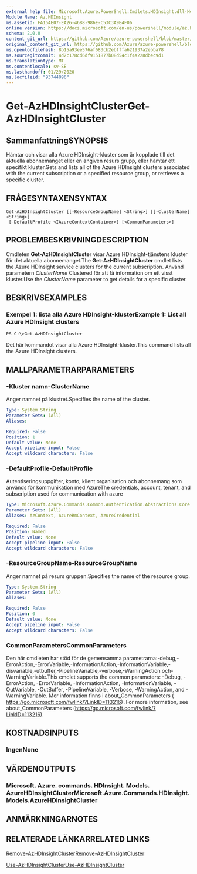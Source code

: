 ```yaml
---
external help file: Microsoft.Azure.PowerShell.Cmdlets.HDInsight.dll-Help.xml
Module Name: Az.HDInsight
ms.assetid: FA154E07-EA26-4688-986E-C53C3A9E4F06
online version: https://docs.microsoft.com/en-us/powershell/module/az.hdinsight/get-azhdinsightcluster
schema: 2.0.0
content_git_url: https://github.com/Azure/azure-powershell/blob/master/src/HDInsight/HDInsight/help/Get-AzHDInsightCluster.md
original_content_git_url: https://github.com/Azure/azure-powershell/blob/master/src/HDInsight/HDInsight/help/Get-AzHDInsightCluster.md
ms.openlocfilehash: 8b15a93ee576af683cb2ebfffa621937a2ebba78
ms.sourcegitcommit: 4d2c178cd6df9151877b08d54c1f4a228dbec9d1
ms.translationtype: MT
ms.contentlocale: sv-SE
ms.lasthandoff: 01/29/2020
ms.locfileid: "93744096"
---
```

# <span data-ttu-id="3dd34-101">Get-AzHDInsightCluster</span><span class="sxs-lookup"><span data-stu-id="3dd34-101">Get-AzHDInsightCluster</span></span>

## <span data-ttu-id="3dd34-102">Sammanfattning</span><span class="sxs-lookup"><span data-stu-id="3dd34-102">SYNOPSIS</span></span>
<span data-ttu-id="3dd34-103">Hämtar och visar alla Azure HDInsight-kluster som är kopplade till det aktuella abonnemanget eller en angiven resurs grupp, eller hämtar ett specifikt kluster.</span><span class="sxs-lookup"><span data-stu-id="3dd34-103">Gets and lists all of the Azure HDInsight clusters associated with the current subscription or a specified resource group, or retrieves a specific cluster.</span></span>

## <span data-ttu-id="3dd34-104">FRÅGESYNTAXEN</span><span class="sxs-lookup"><span data-stu-id="3dd34-104">SYNTAX</span></span>

```
Get-AzHDInsightCluster [[-ResourceGroupName] <String>] [[-ClusterName] <String>]
 [-DefaultProfile <IAzureContextContainer>] [<CommonParameters>]
```

## <span data-ttu-id="3dd34-105">PROBLEMBESKRIVNING</span><span class="sxs-lookup"><span data-stu-id="3dd34-105">DESCRIPTION</span></span>
<span data-ttu-id="3dd34-106">Cmdleten **Get-AzHDInsightCluster** visar Azure HDInsight-tjänstens kluster för det aktuella abonnemanget.</span><span class="sxs-lookup"><span data-stu-id="3dd34-106">The **Get-AzHDInsightCluster** cmdlet lists the Azure HDInsight service clusters for the current subscription.</span></span>
<span data-ttu-id="3dd34-107">Använd parametern *ClusterName* Clustered för att få information om ett visst kluster.</span><span class="sxs-lookup"><span data-stu-id="3dd34-107">Use the *ClusterName* parameter to get details for a specific cluster.</span></span>

## <span data-ttu-id="3dd34-108">BESKRIVS</span><span class="sxs-lookup"><span data-stu-id="3dd34-108">EXAMPLES</span></span>

### <span data-ttu-id="3dd34-109">Exempel 1: lista alla Azure HDInsight-kluster</span><span class="sxs-lookup"><span data-stu-id="3dd34-109">Example 1: List all Azure HDInsight clusters</span></span>
```
PS C:\>Get-AzHDInsightCluster
```

<span data-ttu-id="3dd34-110">Det här kommandot visar alla Azure HDInsight-kluster.</span><span class="sxs-lookup"><span data-stu-id="3dd34-110">This command lists all the Azure HDInsight clusters.</span></span>

## <span data-ttu-id="3dd34-111">MALLPARAMETRAR</span><span class="sxs-lookup"><span data-stu-id="3dd34-111">PARAMETERS</span></span>

### <span data-ttu-id="3dd34-112">-Kluster namn</span><span class="sxs-lookup"><span data-stu-id="3dd34-112">-ClusterName</span></span>
<span data-ttu-id="3dd34-113">Anger namnet på klustret.</span><span class="sxs-lookup"><span data-stu-id="3dd34-113">Specifies the name of the cluster.</span></span>

```yaml
Type: System.String
Parameter Sets: (All)
Aliases:

Required: False
Position: 1
Default value: None
Accept pipeline input: False
Accept wildcard characters: False
```

### <span data-ttu-id="3dd34-114">-DefaultProfile</span><span class="sxs-lookup"><span data-stu-id="3dd34-114">-DefaultProfile</span></span>
<span data-ttu-id="3dd34-115">Autentiseringsuppgifter, konto, klient organisation och abonnemang som används för kommunikation med Azure</span><span class="sxs-lookup"><span data-stu-id="3dd34-115">The credentials, account, tenant, and subscription used for communication with azure</span></span>

```yaml
Type: Microsoft.Azure.Commands.Common.Authentication.Abstractions.Core.IAzureContextContainer
Parameter Sets: (All)
Aliases: AzContext, AzureRmContext, AzureCredential

Required: False
Position: Named
Default value: None
Accept pipeline input: False
Accept wildcard characters: False
```

### <span data-ttu-id="3dd34-116">-ResourceGroupName</span><span class="sxs-lookup"><span data-stu-id="3dd34-116">-ResourceGroupName</span></span>
<span data-ttu-id="3dd34-117">Anger namnet på resurs gruppen.</span><span class="sxs-lookup"><span data-stu-id="3dd34-117">Specifies the name of the resource group.</span></span>

```yaml
Type: System.String
Parameter Sets: (All)
Aliases:

Required: False
Position: 0
Default value: None
Accept pipeline input: False
Accept wildcard characters: False
```

### <span data-ttu-id="3dd34-118">CommonParameters</span><span class="sxs-lookup"><span data-stu-id="3dd34-118">CommonParameters</span></span>
<span data-ttu-id="3dd34-119">Den här cmdleten har stöd för de gemensamma parametrarna:-debug,-ErrorAction,-ErrorVariable,-InformationAction,-InformationVariable,-disvariable,-utbuffer,-PipelineVariable,-verbose,-WarningAction och-WarningVariable.</span><span class="sxs-lookup"><span data-stu-id="3dd34-119">This cmdlet supports the common parameters: -Debug, -ErrorAction, -ErrorVariable, -InformationAction, -InformationVariable, -OutVariable, -OutBuffer, -PipelineVariable, -Verbose, -WarningAction, and -WarningVariable.</span></span> <span data-ttu-id="3dd34-120">Mer information finns i about_CommonParameters ( https://go.microsoft.com/fwlink/?LinkID=113216) .</span><span class="sxs-lookup"><span data-stu-id="3dd34-120">For more information, see about_CommonParameters (https://go.microsoft.com/fwlink/?LinkID=113216).</span></span>

## <span data-ttu-id="3dd34-121">KOSTNADS</span><span class="sxs-lookup"><span data-stu-id="3dd34-121">INPUTS</span></span>

### <span data-ttu-id="3dd34-122">Ingen</span><span class="sxs-lookup"><span data-stu-id="3dd34-122">None</span></span>

## <span data-ttu-id="3dd34-123">VÄRDEN</span><span class="sxs-lookup"><span data-stu-id="3dd34-123">OUTPUTS</span></span>

### <span data-ttu-id="3dd34-124">Microsoft. Azure. commands. HDInsight. Models. AzureHDInsightCluster</span><span class="sxs-lookup"><span data-stu-id="3dd34-124">Microsoft.Azure.Commands.HDInsight.Models.AzureHDInsightCluster</span></span>

## <span data-ttu-id="3dd34-125">ANMÄRKNINGAR</span><span class="sxs-lookup"><span data-stu-id="3dd34-125">NOTES</span></span>

## <span data-ttu-id="3dd34-126">RELATERADE LÄNKAR</span><span class="sxs-lookup"><span data-stu-id="3dd34-126">RELATED LINKS</span></span>

[<span data-ttu-id="3dd34-127">Remove-AzHDInsightCluster</span><span class="sxs-lookup"><span data-stu-id="3dd34-127">Remove-AzHDInsightCluster</span></span>](./Remove-AzHDInsightCluster.md)

[<span data-ttu-id="3dd34-128">Use-AzHDInsightCluster</span><span class="sxs-lookup"><span data-stu-id="3dd34-128">Use-AzHDInsightCluster</span></span>](./Use-AzHDInsightCluster.md)


